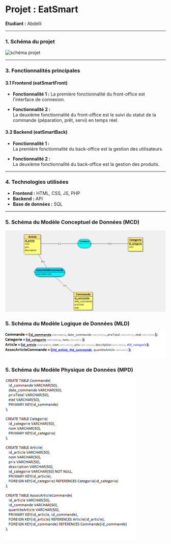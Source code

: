 # **Projet : EatSmart**

**Etudiant :** Abdelli

---

### **1. Schéma du projet**


<img width="924" height="450" alt="schéma projet" src="https://github.com/user-attachments/assets/971461a9-3505-4dcf-b583-75c209ec63da" />

---

### **3. Fonctionnalités principales**

#### **3.1 Frontend (eatSmartFront)**

- **Fonctionnalité 1 :**
  La première fonctionnalité du front-office est l'interface de connexion.
  
- **Fonctionnalité 2 :**  
  La  deuxième fonctionnalité du front-office est le suivi du statut de la commande
  (péparation, prêt, servi) en temps réel.
  
#### **3.2 Backend (eatSmartBack)**

- **Fonctionnalité 1 :**  
   La  première fonctionnalité du back-office est la gestion des utilisateurs.
  
- **Fonctionnalité 2 :**  
  La  deuxième fonctionnalité du back-office est la gestion des produits.

---

### **4. Technologies utilisées**

- **Frontend :** HTML, CSS, JS, PHP
- **Backend :** API
- **Base de données :** SQL

---

### **5. Schéma du Modèle Conceptuel de Données (MCD)**

![Schéma du MCD](assets/img/mcd.png)

### **5. Schéma du Modèle Logique de Données (MLD)**

![Schéma du MCD](assets/img/mld.png)

### **5. Schéma du Modèle Physique de Données (MPD)**

![Schéma du MCD](assets/img/mpd.png)
